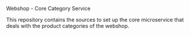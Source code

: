 Webshop - Core Category Service

This repository contains the sources to set up the core microservice that deals with the product categories of the webshop.
